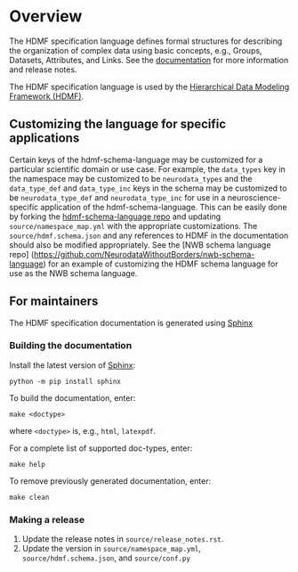# Overview

The HDMF specification language defines formal structures for describing the organization of complex data using basic
concepts, e.g., Groups, Datasets, Attributes, and Links. See the
[documentation](http://hdmf-schema-language.readthedocs.io/) for more information and release notes.

The HDMF specification language is used by the
[Hierarchical Data Modeling Framework (HDMF)](https://github.com/hdmf-dev/hdmf).

## Customizing the language for specific applications

Certain keys of the hdmf-schema-language may be customized for a particular scientific domain or use case. For example,
the `data_types` key in the namespace may be customized to be `neurodata_types` and the
`data_type_def` and `data_type_inc` keys in the schema may be customized to be `neurodata_type_def`
and `neurodata_type_inc` for use in a neuroscience-specific application of the hdmf-schema-language. This can be
easily done by forking the [hdmf-schema-language repo](https://github.com/hdmf-dev/hdmf-schema-language)
and updating `source/namespace_map.yml` with the appropriate customizations. The `source/hdmf.schema.json` and any
references to HDMF in the documentation should also be modified appropriately. See the [NWB schema language repo]
(https://github.com/NeurodataWithoutBorders/nwb-schema-language) for an example of customizing the HDMF schema language
for use as the NWB schema language.

## For maintainers

The HDMF specification documentation is generated using [Sphinx](http://www.sphinx-doc.org/en/stable/index.html)

### Building the documentation

Install the latest version of [Sphinx](http://www.sphinx-doc.org/en/stable/index.html):
```
python -m pip install sphinx
```

To build the documentation, enter:
```
make <doctype>
```
where `<doctype>` is, e.g., `html`, `latexpdf`.

For a complete list of supported doc-types, enter:
```
make help
```

To remove previously generated documentation, enter:
```
make clean
```

### Making a release

1. Update the release notes in `source/release_notes.rst`.
2. Update the version in `source/namespace_map.yml`, `source/hdmf.schema.json`, and `source/conf.py`
